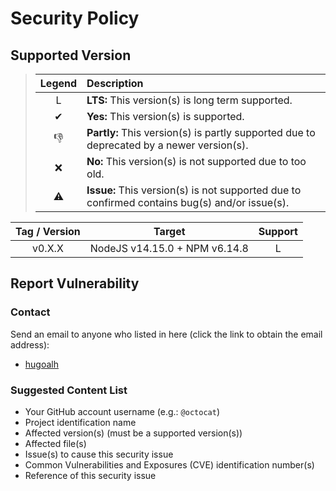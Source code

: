 # Security Policy

## Supported Version

> | **Legend** | **Description** |
> |:-:|:--|
> | L | **LTS:** This version(s) is long term supported. |
> | ✔ | **Yes:** This version(s) is supported. |
> | 👎 | **Partly:** This version(s) is partly supported due to deprecated by a newer version(s). |
> | ❌ | **No:** This version(s) is not supported due to too old. |
> | ⚠ | **Issue:** This version(s) is not supported due to confirmed contains bug(s) and/or issue(s). |

| **Tag / Version** | **Target** | **Support** |
|:-:|:-:|:-:|
| v0.X.X | NodeJS v14.15.0 + NPM v6.14.8 | L |

## Report Vulnerability

### Contact

Send an email to anyone who listed in here (click the link to obtain the email address):

- [hugoalh](https://github.com/hugoalh)

### Suggested Content List

- Your GitHub account username (e.g.: `@octocat`)
- Project identification name
- Affected version(s) (must be a supported version(s))
- Affected file(s)
- Issue(s) to cause this security issue
- Common Vulnerabilities and Exposures (CVE) identification number(s)
- Reference of this security issue
